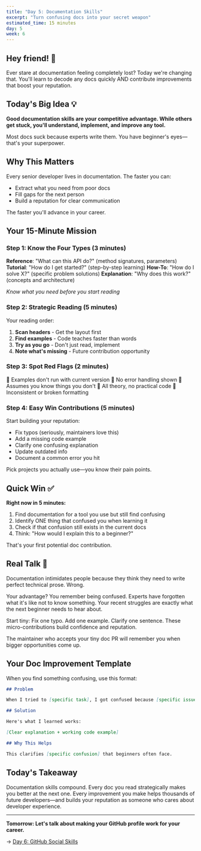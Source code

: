 ```yaml
---
title: "Day 5: Documentation Skills"
excerpt: "Turn confusing docs into your secret weapon"
estimated_time: 15 minutes
day: 5
week: 6
---
```


## Hey friend! 👋

Ever stare at documentation feeling completely lost? Today we're changing that. You'll learn to decode any docs quickly AND contribute improvements that boost your reputation.

## Today's Big Idea 💡

**Good documentation skills are your competitive advantage. While others get stuck, you'll understand, implement, and improve any tool.**

Most docs suck because experts write them. You have beginner's eyes—that's your superpower.

## Why This Matters

Every senior developer lives in documentation. The faster you can:

- Extract what you need from poor docs
- Fill gaps for the next person
- Build a reputation for clear communication

The faster you'll advance in your career.

## Your 15-Minute Mission

### Step 1: Know the Four Types (3 minutes)

**Reference**: "What can this API do?" (method signatures, parameters)
**Tutorial**: "How do I get started?" (step-by-step learning)
**How-To**: "How do I solve X?" (specific problem solutions)
**Explanation**: "Why does this work?" (concepts and architecture)

_Know what you need before you start reading_

### Step 2: Strategic Reading (5 minutes)

Your reading order:

1. **Scan headers** - Get the layout first
2. **Find examples** - Code teaches faster than words
3. **Try as you go** - Don't just read, implement
4. **Note what's missing** - Future contribution opportunity

### Step 3: Spot Red Flags (2 minutes)

🚩 Examples don't run with current version
🚩 No error handling shown
🚩 Assumes you know things you don't
🚩 All theory, no practical code
🚩 Inconsistent or broken formatting

### Step 4: Easy Win Contributions (5 minutes)

Start building your reputation:

- Fix typos (seriously, maintainers love this)
- Add a missing code example
- Clarify one confusing explanation
- Update outdated info
- Document a common error you hit

Pick projects you actually use—you know their pain points.

## Quick Win ✅

**Right now in 5 minutes:**

1. Find documentation for a tool you use but still find confusing
2. Identify ONE thing that confused you when learning it
3. Check if that confusion still exists in the current docs
4. Think: "How would I explain this to a beginner?"

That's your first potential doc contribution.

## Real Talk 💬

Documentation intimidates people because they think they need to write perfect technical prose. Wrong.

Your advantage? You remember being confused. Experts have forgotten what it's like not to know something. Your recent struggles are exactly what the next beginner needs to hear about.

Start tiny: Fix one typo. Add one example. Clarify one sentence. These micro-contributions build confidence and reputation.

The maintainer who accepts your tiny doc PR will remember you when bigger opportunities come up.

## Your Doc Improvement Template

When you find something confusing, use this format:

```markdown
## Problem

When I tried to [specific task], I got confused because [specific issue].

## Solution

Here's what I learned works:

[Clear explanation + working code example]

## Why This Helps

This clarifies [specific confusion] that beginners often face.
```

## Today's Takeaway

Documentation skills compound. Every doc you read strategically makes you better at the next one. Every improvement you make helps thousands of future developers—and builds your reputation as someone who cares about developer experience.

---

**Tomorrow: Let's talk about making your GitHub profile work for your career.**

→ [Day 6: GitHub Social Skills](./06-github-social)
